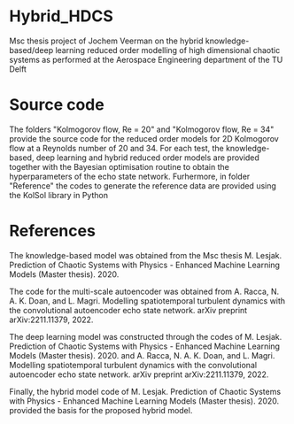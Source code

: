 # Hybrid_HDCS
Msc thesis project of Jochem Veerman on the hybrid knowledge-based/deep learning reduced order modelling of high dimensional chaotic systems as performed at the Aerospace Engineering department of the TU Delft

# Source code
The folders "Kolmogorov flow, Re = 20" and "Kolmogorov flow, Re = 34" provide the source code for the reduced order models for 2D Kolmogorov flow at a Reynolds number of 20 and 34. For each test, the knowledge-based, deep learning and hybrid reduced order models are provided together with the Bayesian optimisation routine to obtain the hyperparameters of the echo state network. Furhermore, in folder "Reference" the codes to generate the reference data are provided using the KolSol library in Python

# References
The knowledge-based model was obtained from the Msc thesis 
M. Lesjak. Prediction of Chaotic Systems with Physics - Enhanced Machine Learning Models (Master thesis). 2020.

The code for the multi-scale autoencoder was obtained from
A. Racca, N. A. K. Doan, and L. Magri. Modelling spatiotemporal turbulent dynamics with the convolutional autoencoder echo state network. arXiv preprint arXiv:2211.11379, 2022.

The deep learning model was constructed through the codes of 
M. Lesjak. Prediction of Chaotic Systems with Physics - Enhanced Machine Learning Models (Master thesis). 2020.
and 
A. Racca, N. A. K. Doan, and L. Magri. Modelling spatiotemporal turbulent dynamics with the convolutional autoencoder echo state network. arXiv preprint arXiv:2211.11379, 2022.

Finally, the hybrid model code of M. Lesjak. Prediction of Chaotic Systems with Physics - Enhanced Machine Learning Models (Master thesis). 2020. provided the basis for the proposed hybrid model.
